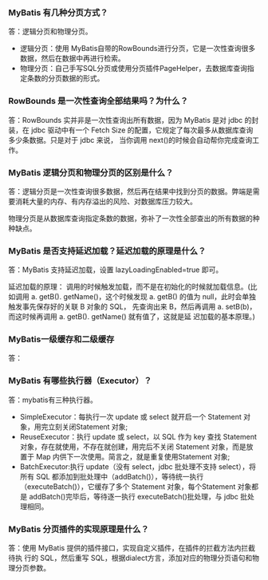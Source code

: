 ### MyBatis 有几种分页方式？
答：逻辑分页和物理分页。
- 逻辑分页：使用 MyBatis自带的RowBounds进行分页，它是一次性查询很多数据，然后在数据中再进行检索。
- 物理分页：自己手写SQL分页或使用分页插件PageHelper，去数据库查询指定条数的分页数据的形式。

###  RowBounds 是一次性查询全部结果吗？为什么？
答：RowBounds 实并非是一次性查询出所有数据，因为 MyBatis 是对
jdbc 的封装，在 jdbc 驱动中有一个 Fetch Size 的配置，它规定了每次最多从数据库查询多少条数据。只是对于 jdbc 来说，
当你调用 next()的时候会自动帮你完成查询工作。

### MyBatis 逻辑分页和物理分页的区别是什么？
答：逻辑分页是一次性查询很多数据，然后再在结果中找到分页的数据。弊端是需要消耗大量的内存、有内存溢出的风险、对数据库压力较大。

物理分页是从数据库查询指定条数的数据，弥补了一次性全部查出的所有数据的种种缺点。

### MyBatis 是否支持延迟加载？延迟加载的原理是什么？
答：MyBatis 支持延迟加载，设置 lazyLoadingEnabled=true 即可。

延迟加载的原理：
调用的时候触发加载，而不是在初始化的时候就加载信息。(比如调用 a. getB(). 
getName()，这个时候发现 a. getB() 的值为 null，此时会单独触发事先保存好的关联 B 对象的 SQL，
先查询出来 B，然后再调用 a. setB(b)，而这时候再调用 a. getB(). getName() 就有值了，这就是延
迟加载的基本原理。)

### MyBatis一级缓存和二级缓存
答：

### MyBatis 有哪些执行器（Executor）？
答：mybatis有三种执行器。
- SimpleExecutor：每执行一次 update 或 select 就开启一个 Statement 对象，用完立刻关闭Statement 对象;
- ReuseExecutor：执行 update 或 select，以 SQL 作为 key 查找 Statement 对象，存在就使用，不存在就创建，用完后不关闭 Statement 对象，而是放置于 Map 内供下一次使用。简言之，就是重复使用Statement 对象;
- BatchExecutor:执行 update（没有 select，jdbc 批处理不支持 select），将所有 SQL 都添加到批处理中（addBatch()），等待统一执行（executeBatch()），它缓存了多个 Statement 对象，每个Statement 对象都是 addBatch()完毕后，等待逐一执行 executeBatch()批处理，与 jdbc 批处理相同。

### MyBatis 分页插件的实现原理是什么？
答：使用 MyBatis 提供的插件接口，实现自定义插件，在插件的拦截方法内拦截待执
行的 SQL，然后重写 SQL，根据dialect方言，添加对应的物理分页语句和物理分页参数。

### 